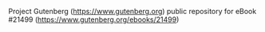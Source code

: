 Project Gutenberg (https://www.gutenberg.org) public repository for eBook #21499 (https://www.gutenberg.org/ebooks/21499)

